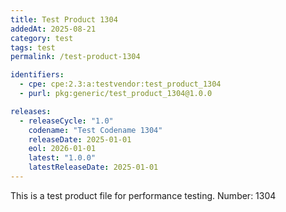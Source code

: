 ```yaml
---
title: Test Product 1304
addedAt: 2025-08-21
category: test
tags: test
permalink: /test-product-1304

identifiers:
  - cpe: cpe:2.3:a:testvendor:test_product_1304
  - purl: pkg:generic/test_product_1304@1.0.0

releases:
  - releaseCycle: "1.0"
    codename: "Test Codename 1304"
    releaseDate: 2025-01-01
    eol: 2026-01-01
    latest: "1.0.0"
    latestReleaseDate: 2025-01-01
---
```


This is a test product file for performance testing. Number: 1304
